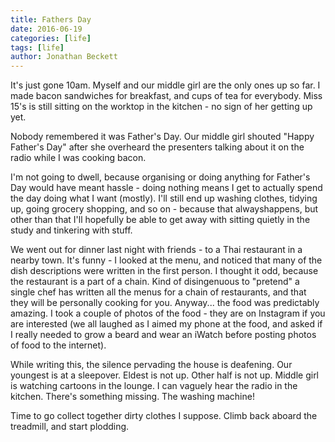 ```yaml
---
title: Fathers Day
date: 2016-06-19
categories: [life]
tags: [life]
author: Jonathan Beckett
---
```


It's just gone 10am. Myself and our middle girl are the only ones up so far. I made bacon sandwiches for breakfast, and cups of tea for everybody. Miss 15's is still sitting on the worktop in the kitchen - no sign of her getting up yet.

Nobody remembered it was Father's Day. Our middle girl shouted "Happy Father's Day" after she overheard the presenters talking about it on the radio while I was cooking bacon.

I'm not going to dwell, because organising or doing anything for Father's Day would have meant hassle - doing nothing means I get to actually spend the day doing what I want (mostly). I'll still end up washing clothes, tidying up, going grocery shopping, and so on - because that alwayshappens, but other than that I'll hopefully be able to get away with sitting quietly in the study and tinkering with stuff.

We went out for dinner last night with friends - to a Thai restaurant in a nearby town. It's funny - I looked at the menu, and noticed that many of the dish descriptions were written in the first person. I thought it odd, because the restaurant is a part of a chain. Kind of disingenuous to "pretend" a single chef has written all the menus for a chain of restaurants, and that they will be personally cooking for you. Anyway... the food was predictably amazing. I took a couple of photos of the food - they are on Instagram if you are interested (we all laughed as I aimed my phone at the food, and asked if I really needed to grow a beard and wear an iWatch before posting photos of food to the internet).

While writing this, the silence pervading the house is deafening. Our youngest is at a sleepover. Eldest is not up. Other half is not up. Middle girl is watching cartoons in the lounge. I can vaguely hear the radio in the kitchen. There's something missing. The washing machine!

Time to go collect together dirty clothes I suppose. Climb back aboard the treadmill, and start plodding.